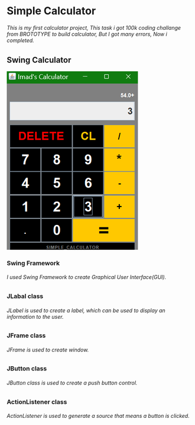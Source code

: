 # Simple Calculator
###### This is my first calculator project, This task i got 100k coding challange from BROTOTYPE to build calculator, But I got many errors, Now i completed.

## Swing Calculator


![alt text](https://github.com/Imad-Ibrahim-K/Swing-calculator/blob/main/image/Calculator.png)

### Swing Framework
###### I used Swing Framework to create Graphical User Interface(GUI).

### JLabal class 
###### JLabel is used to create a label, which can be used to display an information to the user.

### JFrame class
###### JFrame  is used to create window.

### JButton class
###### JButton class is used to create a push button control.

### ActionListener class
###### ActionListener is used to generate a source that means a button is clicked.
